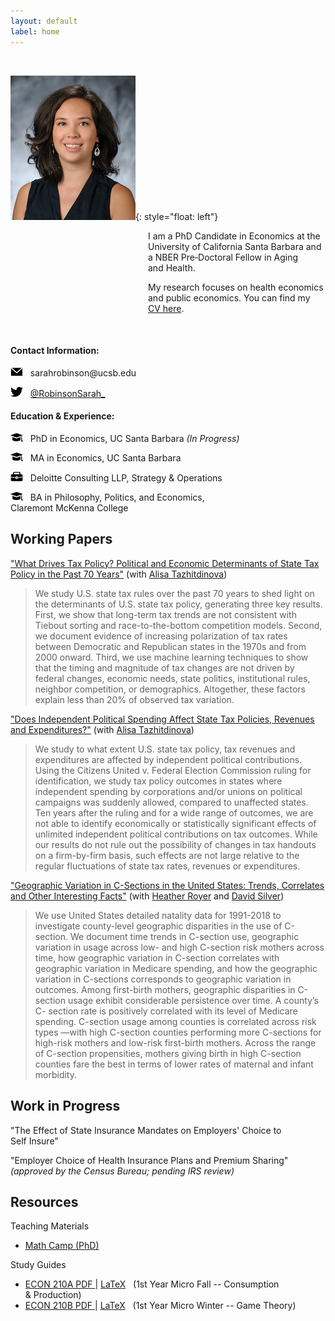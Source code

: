 ```yaml
---
layout: default
label: home
---
```


<br>


<img src="./assets/images/profile.jpg" alt="Profile Photo" width="200" height="231"/>{: style="float: left"}
<p style="margin-left: 220px">I am a PhD Candidate in Economics at the University of California Santa Barbara and a NBER Pre&#8209;Doctoral Fellow in Aging and&nbsp;Health.</p> 

<p style="margin-left: 220px">My research focuses on health economics and public economics. You&nbsp;can find my <a href="./Robinson_CV.pdf">CV&nbsp;here</a>.</p>

<br clear="left"/>


#### Contact Information:
<p class="indent"><img src="./assets/images/email.png" alt="" width="20" height="14"/> &nbsp; sarahrobinson@ucsb.edu </p>
<p class="indent"><img src="./assets/images/twitter.png" alt="" width="20" height="16"/> &nbsp; <a href="https://twitter.com/RobinsonSarah_" > @RobinsonSarah_</a></p>

#### Education & Experience:
<p class="indent"><img src="./assets/images/education.png" alt="" width="20" height="14" /> &nbsp; PhD&nbsp;in&nbsp;Economics, UC&nbsp;Santa&nbsp;Barbara&nbsp;<em>(In&nbsp;Progress)</em></p>
<p class="indent"><img src="./assets/images/education.png" alt="" width="20" height="14"/> &nbsp; MA&nbsp;in&nbsp;Economics, UC&nbsp;Santa&nbsp;Barbara&nbsp;&nbsp;&nbsp;&nbsp;&nbsp;&nbsp;&nbsp;&nbsp;&nbsp;&nbsp;&nbsp;&nbsp;&nbsp;&nbsp;&nbsp;&nbsp;</p>
<p class="indent"><img src="./assets/images/work.png" alt="" width="20" height="15" /> &nbsp; Deloitte&nbsp;Consulting&nbsp;LLP, Strategy&nbsp;&&nbsp;Operations&nbsp;&nbsp;&nbsp;&nbsp;&nbsp;&nbsp;&nbsp;</p>
<p class="indent"><img src="./assets/images/education.png" alt="" width="20" height="14"/> &nbsp; BA&nbsp;in&nbsp;Philosophy, Politics,&nbsp;and&nbsp;Economics, Claremont&nbsp;McKenna&nbsp;College&nbsp;</p>


## Working Papers
["What Drives Tax Policy? Political and Economic Determinants of State Tax Policy in the Past 70 Years"](https://papers.ssrn.com/sol3/papers.cfm?abstract_id=4035979) (with&nbsp;[Alisa&nbsp;Tazhitdinova](https://alisatns.weebly.com))
> We study U.S. state tax rules over the past 70 years to shed light on the determinants of U.S. state tax policy, generating three key results. First, we show that long-term tax trends are not consistent with Tiebout sorting and race-to-the-bottom competition models. Second, we document evidence of increasing polarization of tax rates between Democratic and Republican states in the 1970s and from 2000 onward. Third, we use machine learning techniques to show that the timing and magnitude of tax changes are not driven by federal changes, economic needs, state politics, institutional rules, neighbor competition, or demographics. Altogether, these factors explain less than 20% of observed tax variation.

["Does Independent Political Spending Affect State Tax Policies, Revenues and Expenditures?"](https://papers.ssrn.com/sol3/papers.cfm?abstract_id=4083336) (with&nbsp;[Alisa&nbsp;Tazhitdinova](https://alisatns.weebly.com))
> We study to what extent U.S. state tax policy, tax revenues and expenditures are affected by independent political contributions. Using the Citizens United v. Federal Election Commission ruling for identification, we study tax policy outcomes in states where independent spending by corporations and/or unions on political campaigns was suddenly allowed, compared to unaffected states. Ten years after the ruling and for a wide range of outcomes, we are not able to identify economically or statistically significant effects of unlimited independent political contributions on tax outcomes. While our results do not rule out the possibility of changes in tax handouts on a firm-by-firm basis, such effects are not large relative to the regular fluctuations of state tax rates, revenues or expenditures.

["Geographic Variation in C-Sections in the United States: Trends, Correlates and Other Interesting Facts"](https://irle.berkeley.edu/files/2022/05/rrs_csection_version_davefest.pdf) (with&nbsp;[Heather&nbsp;Royer](https://sites.google.com/site/heathernroyer/) and [David&nbsp;Silver](https://sites.google.com/site/silverdw/))
> We use United States detailed natality data for 1991-2018 to investigate county-level geographic disparities in the use of C-section. We document time trends in C-section use, geographic variation in usage across low- and high C-section risk mothers across time, how geographic variation in C-section correlates with geographic variation in Medicare spending, and how the geographic variation in C-sections corresponds to geographic variation in outcomes. Among first-birth mothers, geographic disparities in C-section usage exhibit considerable persistence over time. A county’s C- section rate is positively correlated with its level of Medicare spending. C-section usage among counties is correlated across risk types —with high C-section counties performing more C-sections for high-risk mothers and low-risk first-birth mothers. Across the range of C-section propensities, mothers giving birth in high C-section counties fare the best in terms of lower rates of maternal and infant morbidity.

## Work in Progress
"The Effect of State Insurance Mandates on Employers' Choice to Self&nbsp;Insure"

"Employer Choice of Health Insurance Plans and Premium&nbsp;Sharing" <br>
*(approved by the Census Bureau; pending IRS&nbsp;review)*


## Resources

Teaching Materials
* [Math Camp (PhD)](./teaching/mathcamp)

Study Guides
* <a href="./resources/210A Study Guide v39.pdf">ECON 210A PDF </a> \| <a href="./resources/210A v39.zip" download>LaTeX</a> &nbsp; (1st&nbsp;Year&nbsp;Micro&nbsp;Fall -- Consumption &&nbsp;Production)  
* <a href="./resources/210B Study Guide v18.pdf">ECON 210B PDF </a> \| <a href="./resources/210B Study Guide v18.tex" download>LaTeX</a> &nbsp; (1st&nbsp;Year&nbsp;Micro&nbsp;Winter -- Game&nbsp;Theory)  

<br>
<br>